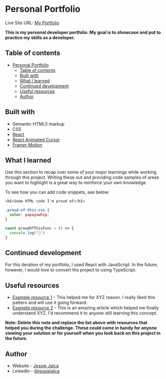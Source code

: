 # Personal Portfolio

Live Site URL: [My Portfolio](https://jessiejalca.dev)

**This is my personal developer portfolio. My goal is to showcase and put to practice my skills as a developer.**

## Table of contents

- [Personal Portfolio](#personal-portfolio)
  - [Table of contents](#table-of-contents)
  - [Built with](#built-with)
  - [What I learned](#what-i-learned)
  - [Continued development](#continued-development)
  - [Useful resources](#useful-resources)
  - [Author](#author)

<!-- ![](./screenshot.jpg) -->

## Built with

- Semantic HTML5 markup
- CSS
- [React](https://reactjs.org/)
- [React Animated Cursor](https://www.npmjs.com/package/react-animated-cursor)
- [Framer Motion](https://www.framer.com/motion/)

## What I learned

Use this section to recap over some of your major learnings while working through this project. Writing these out and providing code samples of areas you want to highlight is a great way to reinforce your own knowledge.

To see how you can add code snippets, see below:

```html
<h1>Some HTML code I'm proud of</h1>
```

```css
.proud-of-this-css {
  color: papayawhip;
}
```

```js
const proudOfThisFunc = () => {
  console.log("🎉")
}
```

## Continued development

For this iteration of my portfolio, I used React with JavaScript. In the future, however, I would love to convert the project to using TypeScript.

## Useful resources

- [Example resource 1](https://www.example.com) - This helped me for XYZ reason. I really liked this pattern and will use it going forward.
- [Example resource 2](https://www.example.com) - This is an amazing article which helped me finally understand XYZ. I'd recommend it to anyone still learning this concept.

**Note: Delete this note and replace the list above with resources that helped you during the challenge. These could come in handy for anyone viewing your solution or for yourself when you look back on this project in the future.**

## Author

- Website - [Jessie Jalca](https://jessiejalca.dev)
- LinkedIn - [@jessiejalca](https://www.linkedin.com/in/jessiejalca/)
